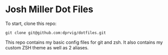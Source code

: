 # Josh Miller Dot Files

To start, clone this repo:

	git clone git@github.com:dprvig/dotfiles.git

This repo contains my basic config files for git and zsh. It also contains my custom ZSH theme as well as 2 aliases.